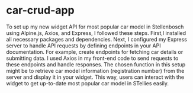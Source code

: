 # car-crud-app

To set up my new widget API for most popular car model in Stellenbosch using Alpine.js, Axios, and Express, I followed these steps. First,I installed all necessary packages and dependencies. Next, I configured my Express server to handle API requests by defining endpoints in your API documentation. For example, create endpoints for fetching car details or submitting data. I used Axios in my front-end code to send requests to these endpoints and handle responses. The chosen function in this setup might be to retrieve car model information (registration number) from the server and display it in your widget. This way, users can interact with the widget to get up-to-date most popular car model in STellies  easily.
